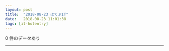 ```yaml
---
layout: post
title:  "2018-08-23 はてぶIT"
date:   2018-08-23 11:01:38
tags: [it-hotentry]
---
```

0 件のデータあり

<hr>
